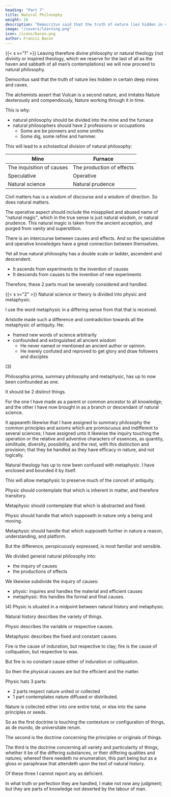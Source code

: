 ```yaml
---
heading: "Part 7"
title: Natural Philosophy
weight: 16
description: "Democritus said that the truth of nature lies hidden in certain deep mines and caves"
image: "/covers/learning.png"
icon: /icons/bacon.png
author: Francis Bacon
---
```



{{< s v="1" >}}  Leaving therefore divine philosophy or natural theology (not divinity or inspired theology, which we reserve for the last of all as the haven and sabbath of all man’s contemplations) we will now proceed to natural philosophy. 

Democritus said that the truth of nature lies hidden in certain deep mines and caves.  

The alchemists assert that Vulcan is a second nature, and imitates Nature dexterously and compendiously, Nature working through it in time.
 <!-- by ambages and length of time,  -->

This is why:
- natural philosophy should be divided into the mine and the furnace
- natural philosophers should have 2 professions or occupations
  - Some are be pioneers and some smiths
  - Some dig, some refine and hammer.  

This will lead to a scholastical division of natural philosophy:

Mine | Furnace
--- | ---
The inquisition of causes | The production of effects
Speculative | Operative
Natural science | Natural prudence

Civil matters has is a wisdom of discourse and a wisdom of direction. So does natural matters.

<!-- And here I will make a request, that for the latter (or at least for a part thereof) I may revive and reintegrate the misapplied and abused name of natural magic, which in the true sense is but natural wisdom, or natural prudence; taken according to the ancient acception, purged from vanity and superstition.   -->

The operative aspect should include the misapplied and abused name of "natural magic", which in the true sense is just natural wisdom, or natural prudence. This natural magic is taken from the ancient acception, and purged from vanity and superstition.  

There is an intercourse between causes and effects. And so the speculative and operative knowledges have a great connection between themselves. 

Yet all true natural philosophy has a double scale or ladder, ascendent and descendent. 
- It ascends from experiments to the invention of causes
- It descends from causes to the invention of new experiments

Therefore, these 2 parts must be severally considered and handled.

{{< s v="2" >}}  Natural science or theory is divided into physic and metaphysic.

I use the word metaphysic in a differing sense from that that is received.  

<!-- And in like manner, I doubt not but it will easily appear to men of judgment, that in this and other particulars, wheresoever my conception and notion may differ from the ancient, yet I am studious to keep the ancient terms. -->

<!-- For hoping well to deliver myself from mistaking, by the order and perspicuous expressing of that I do propound, I am otherwise zealous and affectionate to recede as little from antiquity, either in terms or opinions, as may stand with truth and the proficience of knowledge.   -->

<!-- And herein I cannot a little marvel at the philosopher  -->

Aristotle made such a difference and contradiction towards all the metaphysic of antiquity. He:
- framed new words of science arbitrarily
- confounded and extinguished all ancient wisdom
  - He never named or mentioned an ancient author or opinion.
  - He merely confuted and reproved to get glory and draw followers and disciples
  <!-- , he took the right course.   -->

<!-- For certainly there cometh to pass, and hath place in human truth, that which was noted and pronounced in the highest truth:—Veni in nomine partis, nec recipits me; si quis venerit in nomine suo eum recipietis.  But in this divine aphorism (considering to whom it was applied, namely, to antichrist, the highest deceiver), we may discern well that the coming in a man’s own name, without regard of antiquity or paternity, is no good sign of truth, although it be joined with the fortune and success of an eum recipietis.   -->

<!-- But for this excellent person Aristotle, I will think of him that he learned that humour of his scholar, with whom it seemeth he did emulate; the one to conquer all opinions, as the other to conquer all nations.  Wherein, nevertheless, it may be, he may at some men’s hands, that are of a bitter disposition, get a like title as his scholar did:

“Felix terrarum prædo, non utile mundo editus exemplum, &c.”

So,

“Felix doctrinæ prædo.”

But to me, on the other side, that do desire as much as lieth in my pen to ground a sociable intercourse between antiquity and proficience, it seemeth best to keep way with antiquity usque ad aras; 

Therefore, to retain the ancient terms, though I sometimes alter the uses and definitions, according to the moderate proceeding in civil government; where, although there be some alteration, yet that holdeth which Tacitus wisely noteth, eadem magistratuum vocabula. -->


(3) 

Philosophia prima, summary philosophy and metaphysic, has up to now been confounded as one. 

It should be 2 distinct things. 

For the one I have made as a parent or common ancestor to all knowledge; and the other I have now brought in as a branch or descendant of natural science.  

It appeareth likewise that I have assigned to summary philosophy the common principles and axioms which are promiscuous and indifferent to several sciences; I have assigned unto it likewise the inquiry touching the operation or the relative and adventive characters of essences, as quantity, similitude, diversity, possibility, and the rest, with this distinction and provision; that they be handled as they have efficacy in nature, and not logically.  

Natural theology has up to now been confused with metaphysic. I have enclosed and bounded it by itself.  

This will allow metaphysic to preserve much of the conceit of antiquity.

Physic should contemplate that which is inherent in matter, and therefore transitory.

Metaphysic should contemplate that which is abstracted and fixed.

Physic should handle that which supposeth in nature only a being and moving. 

Metaphysic should handle that which supposeth further in nature a reason, understanding, and platform.  

But the difference, perspicuously expressed, is most familiar and sensible.  

We divided general natural philosophy into:
- the inquiry of causes
- the productions of effects

We likewise subdivide the inquiry of causes:
- physic: inquires and handles the material and efficient causes
- metaphysic: this handles the formal and final causes.



(4) Physic is situated in a midpoint between natural history and metaphysic. 

Natural history describes the variety of things.

Physic describes the variable or respective causes.

Metaphysic describes the fixed and constant causes.

<!-- “Limus ut hic durescit, et hæc ut cera liquescit, Uno eodemque igni.” -->

Fire is the cause of induration, but respective to clay; fire is the cause of colliquation, but respective to wax. 

But fire is no constant cause either of induration or colliquation. 

So then the physical causes are but the efficient and the matter.  

Physic hats 3 parts:
- 2 parts respect nature united or collected
- 1 part contemplates nature diffused or distributed.  


Nature is collected either into one entire total, or else into the same principles or seeds.  

So as the first doctrine is touching the contexture or configuration of things, as de mundo, de universitate rerum. 

The second is the doctrine concerning the principles or originals of things.  

The third is the doctrine concerning all variety and particularity of things; whether it be of the differing substances, or their differing qualities and natures; whereof there needeth no enumeration, this part being but as a gloss or paraphrase that attendeth upon the text of natural history. 

Of these three I cannot report any as deficient.  

In what truth or perfection they are handled, I make not now any judgment; but they are parts of knowledge not deserted by the labour of man.

